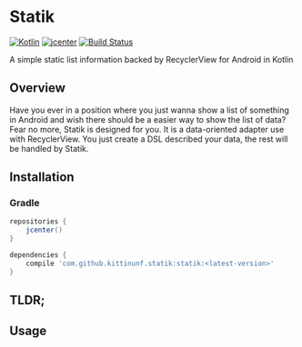 # Statik

[![Kotlin](https://img.shields.io/badge/Kotlin-1.2.60-blue.svg)](http://kotlinlang.org)
[![jcenter](https://api.bintray.com/packages/kittinunf/maven/Statik/images/download.svg)](https://bintray.com/kittinunf/maven/Statik/_latestVersion)
[![Build Status](https://travis-ci.org/kittinunf/Statik.svg?branch=master)](https://travis-ci.org/kittinunf/Statik)

A simple static list information backed by RecyclerView for Android in Kotlin

## Overview

Have you ever in a position where you just wanna show a list of something in Android and wish there should be a easier way to show the list of data?
Fear no more, Statik is designed for you. It is a data-oriented adapter use with RecyclerView. You just create a DSL described your data, the rest will be handled by Statik.

## Installation

### Gradle

``` Groovy
repositories {
    jcenter()
}

dependencies {
    compile 'com.github.kittinunf.statik:statik:<latest-version>'
}
```

## TLDR;


## Usage
